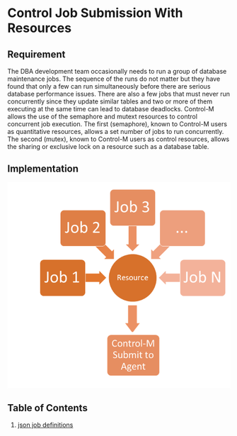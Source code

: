 # Control Job Submission With Resources

## Requirement

The DBA development team occasionally needs to run a group of database maintenance jobs.  The sequence of the runs do not matter but they have found that only a few can run simultaneously before there are serious database performance issues.  There are also a few jobs that must never run concurrently since they update similar tables and two or 
more of them executing at the same time can lead to database deadlocks.  Control-M allows the use of the semaphore and mutext resources to control concurrent job execution. The first (semaphore), known to Control-M users as quantitative resources, allows a set number of jobs to run concurrently.  The second (mutex), known to Control-M users as 
control resources, allows the sharing or exclusive lock on a resource such as a database table.

## Implementation

![Script flow](./images/job-control-1.png)

## Table of Contents

1. [json job definitions](./json/README.md)